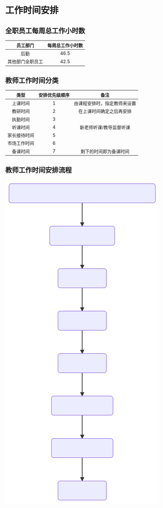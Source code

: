 # 工作时间安排

## 全职员工每周总工作小时数

| 员工部门 | 每周总工作小时数 |
| :--: | :--: |
| 后勤 | 46.5 |
| 其他部门全职员工 | 42.5 |

## 教师工作时间分类

| 类型 | 安排优先级顺序 | 备注 |
| :--: | :--: | :--: |
| 上课时间 | 1 | 由课程安排时，指定教师来设置 |
| 教研时间 | 2 | 在上课时间确定之后再安排 |
| 执勤时间 | 3 | | 
| 听课时间 | 4 | 新老师听课/教导监督听课 |
| 家长接待时间 | 5 | |
| 市场工作时间 | 6 | |
| 备课时间 | 7 | 剩下的时间即为备课时间 |

## 教师工作时间安排流程
![教师工作时间安排流程图](svg/work-time-arrangement-for-teachers.svg)
